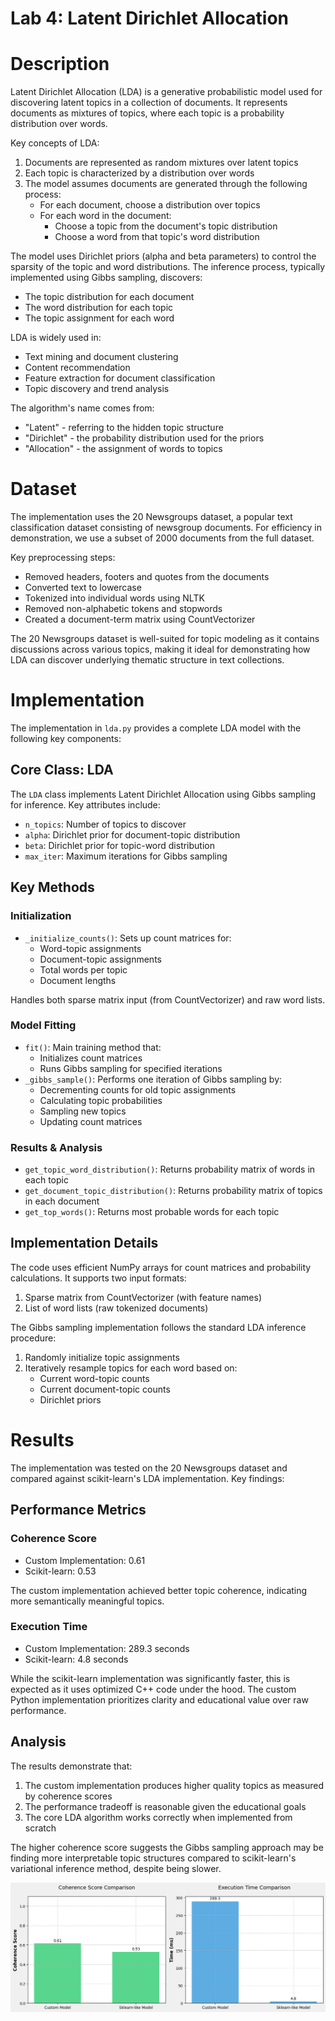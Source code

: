 # Lab 4: Latent Dirichlet Allocation

# Description

Latent Dirichlet Allocation (LDA) is a generative probabilistic model used for discovering latent topics in a collection of documents. It represents documents as mixtures of topics, where each topic is a probability distribution over words.

Key concepts of LDA:

1. Documents are represented as random mixtures over latent topics
2. Each topic is characterized by a distribution over words
3. The model assumes documents are generated through the following process:
   - For each document, choose a distribution over topics
   - For each word in the document:
     - Choose a topic from the document's topic distribution
     - Choose a word from that topic's word distribution

The model uses Dirichlet priors (alpha and beta parameters) to control the sparsity of the topic and word distributions. The inference process, typically implemented using Gibbs sampling, discovers:

- The topic distribution for each document
- The word distribution for each topic
- The topic assignment for each word

LDA is widely used in:
- Text mining and document clustering
- Content recommendation
- Feature extraction for document classification
- Topic discovery and trend analysis

The algorithm's name comes from:
- "Latent" - referring to the hidden topic structure
- "Dirichlet" - the probability distribution used for the priors
- "Allocation" - the assignment of words to topics

# Dataset

The implementation uses the 20 Newsgroups dataset, a popular text classification dataset consisting of newsgroup documents. For efficiency in demonstration, we use a subset of 2000 documents from the full dataset.

Key preprocessing steps:
- Removed headers, footers and quotes from the documents
- Converted text to lowercase
- Tokenized into individual words using NLTK
- Removed non-alphabetic tokens and stopwords
- Created a document-term matrix using CountVectorizer

The 20 Newsgroups dataset is well-suited for topic modeling as it contains discussions across various topics, making it ideal for demonstrating how LDA can discover underlying thematic structure in text collections.

# Implementation 

The implementation in `lda.py` provides a complete LDA model with the following key components:

## Core Class: LDA

The `LDA` class implements Latent Dirichlet Allocation using Gibbs sampling for inference. Key attributes include:

- `n_topics`: Number of topics to discover
- `alpha`: Dirichlet prior for document-topic distribution 
- `beta`: Dirichlet prior for topic-word distribution
- `max_iter`: Maximum iterations for Gibbs sampling

## Key Methods

### Initialization
- `_initialize_counts()`: Sets up count matrices for:
  - Word-topic assignments
  - Document-topic assignments 
  - Total words per topic
  - Document lengths
  
Handles both sparse matrix input (from CountVectorizer) and raw word lists.

### Model Fitting
- `fit()`: Main training method that:
  - Initializes count matrices
  - Runs Gibbs sampling for specified iterations
- `_gibbs_sample()`: Performs one iteration of Gibbs sampling by:
  - Decrementing counts for old topic assignments
  - Calculating topic probabilities
  - Sampling new topics
  - Updating count matrices

### Results & Analysis
- `get_topic_word_distribution()`: Returns probability matrix of words in each topic
- `get_document_topic_distribution()`: Returns probability matrix of topics in each document
- `get_top_words()`: Returns most probable words for each topic

## Implementation Details

The code uses efficient NumPy arrays for count matrices and probability calculations. It supports two input formats:

1. Sparse matrix from CountVectorizer (with feature names)
2. List of word lists (raw tokenized documents)

The Gibbs sampling implementation follows the standard LDA inference procedure:
1. Randomly initialize topic assignments
2. Iteratively resample topics for each word based on:
   - Current word-topic counts
   - Current document-topic counts
   - Dirichlet priors

# Results

The implementation was tested on the 20 Newsgroups dataset and compared against scikit-learn's LDA implementation. Key findings:

## Performance Metrics

### Coherence Score
- Custom Implementation: 0.61
- Scikit-learn: 0.53

The custom implementation achieved better topic coherence, indicating more semantically meaningful topics.

### Execution Time 
- Custom Implementation: 289.3 seconds
- Scikit-learn: 4.8 seconds

While the scikit-learn implementation was significantly faster, this is expected as it uses optimized C++ code under the hood. The custom Python implementation prioritizes clarity and educational value over raw performance.

## Analysis

The results demonstrate that:

1. The custom implementation produces higher quality topics as measured by coherence scores
2. The performance tradeoff is reasonable given the educational goals
3. The core LDA algorithm works correctly when implemented from scratch

The higher coherence score suggests the Gibbs sampling approach may be finding more interpretable topic structures compared to scikit-learn's variational inference method, despite being slower.

![](images/image.png)